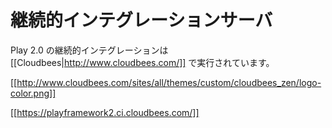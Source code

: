 <!-- translated -->
<!--
# Continuous integration server
-->
# 継続的インテグレーションサーバ

<!--
Our continuous integration runs on [[Cloudbees|http://www.cloudbees.com/]].
-->
Play 2.0 の継続的インテグレーションは　[[Cloudbees|http://www.cloudbees.com/]] で実行されています。

[[http://www.cloudbees.com/sites/all/themes/custom/cloudbees_zen/logo-color.png]]

[[https://playframework2.ci.cloudbees.com/]]